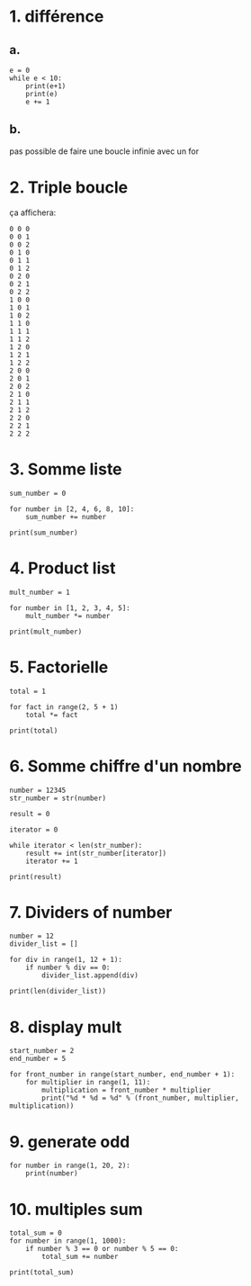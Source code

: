 # 1. différence
## a.
```
e = 0
while e < 10:
    print(e+1)
    print(e)
    e += 1
```

## b.
pas possible de faire une boucle infinie avec un for

# 2. Triple boucle
ça affichera:
```
0 0 0
0 0 1
0 0 2
0 1 0
0 1 1
0 1 2
0 2 0
0 2 1
0 2 2
1 0 0
1 0 1
1 0 2
1 1 0
1 1 1
1 1 2
1 2 0
1 2 1
1 2 2
2 0 0
2 0 1
2 0 2
2 1 0
2 1 1
2 1 2
2 2 0
2 2 1
2 2 2
```

# 3. Somme liste
```
sum_number = 0

for number in [2, 4, 6, 8, 10]:
    sum_number += number

print(sum_number)
```

# 4. Product list
```
mult_number = 1

for number in [1, 2, 3, 4, 5]:
    mult_number *= number

print(mult_number)
```

# 5. Factorielle
```
total = 1

for fact in range(2, 5 + 1)
    total *= fact
    
print(total)
```

# 6. Somme chiffre d'un nombre
```
number = 12345
str_number = str(number)

result = 0

iterator = 0

while iterator < len(str_number):
    result += int(str_number[iterator])
    iterator += 1

print(result)
```

# 7. Dividers of number

```
number = 12
divider_list = []

for div in range(1, 12 + 1):
    if number % div == 0:
        divider_list.append(div)

print(len(divider_list))
```

# 8. display mult

```
start_number = 2
end_number = 5

for front_number in range(start_number, end_number + 1):
    for multiplier in range(1, 11):
        multiplication = front_number * multiplier
        print("%d * %d = %d" % (front_number, multiplier, multiplication))
```

# 9. generate odd
```
for number in range(1, 20, 2):
    print(number)
```

# 10. multiples sum

```
total_sum = 0
for number in range(1, 1000):
    if number % 3 == 0 or number % 5 == 0:
        total_sum += number
        
print(total_sum)
```